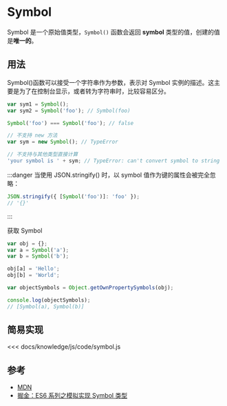 # Symbol

Symbol 是一个原始值类型，`Symbol()` 函数会返回 **symbol** 类型的值，创建的值是**唯一的**。

## 用法

Symbol()函数可以接受一个字符串作为参数，表示对 Symbol 实例的描述。这主要是为了在控制台显示，或者转为字符串时，比较容易区分。

```javascript
var sym1 = Symbol();
var sym2 = Symbol('foo'); // Symbol(foo)

Symbol('foo') === Symbol('foo'); // false

// 不支持 new 方法
var sym = new Symbol(); // TypeError

// 不支持与其他类型直接计算
'your symbol is ' + sym; // TypeError: can't convert symbol to string
```

:::danger
当使用 JSON.stringify() 时，以 symbol 值作为键的属性会被完全忽略：

```javascript
JSON.stringify({ [Symbol('foo')]: 'foo' });
// '{}'
```

:::

获取 Symbol

```javascript
var obj = {};
var a = Symbol('a');
var b = Symbol('b');

obj[a] = 'Hello';
obj[b] = 'World';

var objectSymbols = Object.getOwnPropertySymbols(obj);

console.log(objectSymbols);
// [Symbol(a), Symbol(b)]
```

## 简易实现

<<< docs/knowledge/js/code/symbol.js

## 参考

- [MDN](https://developer.mozilla.org/zh-CN/docs/Web/JavaScript/Reference/Global_Objects/Symbol)
- [掘金：ES6 系列之模拟实现 Symbol 类型](https://juejin.cn/post/6844903619544760328)
